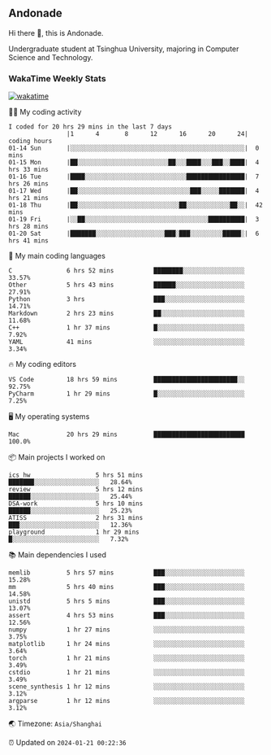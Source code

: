 ## Andonade

Hi there 👋, this is Andonade.

Undergraduate student at Tsinghua University, majoring in Computer Science and Technology.

### WakaTime Weekly Stats

[![wakatime](https://wakatime.com/badge/user/018bd8cc-ca3d-4a3e-a11d-74879d0e0c99.svg)](https://wakatime.com/@018bd8cc-ca3d-4a3e-a11d-74879d0e0c99)

🧑‍💻 My coding activity 

```text
I coded for 20 hrs 29 mins in the last 7 days
          		|1      4       8      12      16      20      24|	coding hours
01-14 Sun		|░░░░░░░░░░░░░░░░░░░░░░░░░░░░░░░░░░░░░░░░░░░░░░░░|	0 mins
01-15 Mon		|██░░░░░░░░░░░░░░░░░░░░░░░░░██░░░████░░░███░░████|	4 hrs 33 mins
01-16 Tue		|████░░░░░░░░░░░░░░░░░░░░░░░░░░░░████████████████|	7 hrs 26 mins
01-17 Wed		|██░░░░░░░░░░░░░░░░░░░░░░░░░░░░░░░███░░░░░███████|	4 hrs 21 mins
01-18 Thu		|██░░░░░░░░░░░░░░░░░░░░░░░░░░░░██░░░░░░░░░░░░██░░|	42 mins
01-19 Fri		|░░██░░░░░░░░░░░░░░░░░░░░░░░░░░░░░░░░░░██████████|	3 hrs 28 mins
01-20 Sat		|███████░░░░░░░░░░░░░░░░░░░███░███░░░░░░░░░█████░|	6 hrs 41 mins
```

🌱 My main coding languages 

```text
C              	6 hrs 52 mins       	████████░░░░░░░░░░░░░░░░░	33.57%
Other          	5 hrs 43 mins       	██████░░░░░░░░░░░░░░░░░░░	27.91%
Python         	3 hrs               	███░░░░░░░░░░░░░░░░░░░░░░	14.71%
Markdown       	2 hrs 23 mins       	██░░░░░░░░░░░░░░░░░░░░░░░	11.68%
C++            	1 hr 37 mins        	█░░░░░░░░░░░░░░░░░░░░░░░░	7.92%
YAML           	41 mins             	░░░░░░░░░░░░░░░░░░░░░░░░░	3.34%
```

🔥 My coding editors 

```text
VS Code        	18 hrs 59 mins      	███████████████████████░░	92.75%
PyCharm        	1 hr 29 mins        	█░░░░░░░░░░░░░░░░░░░░░░░░	7.25%
```

🖥️ My operating systems 

```text
Mac            	20 hrs 29 mins      	█████████████████████████	100.0%
```

📦 Main projects I worked on 

```text
ics_hw              	5 hrs 51 mins       	███████░░░░░░░░░░░░░░░░░░	28.64%
review              	5 hrs 12 mins       	██████░░░░░░░░░░░░░░░░░░░	25.44%
DSA-work            	5 hrs 10 mins       	██████░░░░░░░░░░░░░░░░░░░	25.23%
ATISS               	2 hrs 31 mins       	███░░░░░░░░░░░░░░░░░░░░░░	12.36%
playground          	1 hr 29 mins        	█░░░░░░░░░░░░░░░░░░░░░░░░	7.32%
```

📚 Main dependencies I used 

```text
memlib         	5 hrs 57 mins       	███░░░░░░░░░░░░░░░░░░░░░░	15.28%
mm             	5 hrs 40 mins       	███░░░░░░░░░░░░░░░░░░░░░░	14.58%
unistd         	5 hrs 5 mins        	███░░░░░░░░░░░░░░░░░░░░░░	13.07%
assert         	4 hrs 53 mins       	███░░░░░░░░░░░░░░░░░░░░░░	12.56%
numpy          	1 hr 27 mins        	░░░░░░░░░░░░░░░░░░░░░░░░░	3.75%
matplotlib     	1 hr 24 mins        	░░░░░░░░░░░░░░░░░░░░░░░░░	3.64%
torch          	1 hr 21 mins        	░░░░░░░░░░░░░░░░░░░░░░░░░	3.49%
cstdio         	1 hr 21 mins        	░░░░░░░░░░░░░░░░░░░░░░░░░	3.49%
scene_synthesis	1 hr 12 mins        	░░░░░░░░░░░░░░░░░░░░░░░░░	3.12%
argparse       	1 hr 12 mins        	░░░░░░░░░░░░░░░░░░░░░░░░░	3.12%
```

🌏 Timezone: `Asia/Shanghai`

⏰ Updated on `2024-01-21 00:22:36`